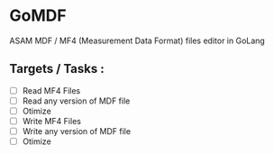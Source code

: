 # GoMDF
ASAM MDF / MF4 (Measurement Data Format) files editor in GoLang

## **Targets / Tasks** :  
- [ ] Read MF4 Files  
- [ ] Read any version of MDF file  
- [ ] Otimize  
- [ ] Write MF4 Files  
- [ ] Write any version of MDF file  
- [ ] Otimize  

